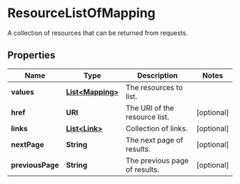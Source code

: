 

# ResourceListOfMapping

A collection of resources that can be returned from requests.

## Properties

Name | Type | Description | Notes
------------ | ------------- | ------------- | -------------
**values** | [**List&lt;Mapping&gt;**](Mapping.md) | The resources to list. | 
**href** | **URI** | The URI of the resource list. |  [optional]
**links** | [**List&lt;Link&gt;**](Link.md) | Collection of links. |  [optional]
**nextPage** | **String** | The next page of results. |  [optional]
**previousPage** | **String** | The previous page of results. |  [optional]



